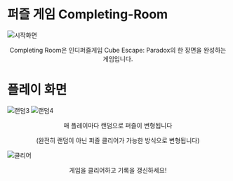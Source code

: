# 퍼즐 게임 Completing-Room 
![시작화면](https://user-images.githubusercontent.com/50646109/133927297-f0d447ec-8b40-491b-8058-090abaa640c1.PNG)
<p align=center>Completing Room은 인디퍼즐게임 Cube Escape: Paradox의 한 장면을 완성하는 게임입니다.</p>

# 플레이 화면
![랜덤3](https://user-images.githubusercontent.com/50646109/134793032-9ebdfef8-6c6b-4239-824a-689f5d500605.PNG)
![랜덤4](https://user-images.githubusercontent.com/50646109/134793045-4d106877-1de8-488d-a6bd-5faf9d194bd3.PNG)
<p align=center>매 플레이마다 랜덤으로 퍼즐이 변형됩니다</p>
<p align=center>(완전히 랜덤이 아닌 퍼즐 클리어가 가능한 방식으로 변형됩니다)</p>

![클리어](https://user-images.githubusercontent.com/50646109/133927463-bfe780e0-1c45-43a8-8212-f0df7acddde7.PNG)
<p align=center>게임을 클리어하고 기록을 갱신하세요!</p>
